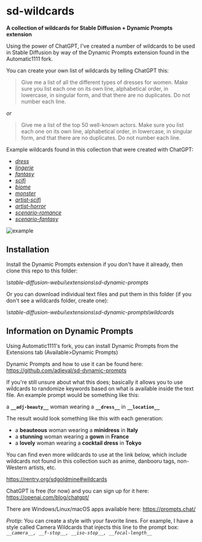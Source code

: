 # sd-wildcards
**A collection of wildcards for Stable Diffusion + Dynamic Prompts extension**

Using the power of ChatGPT, I've created a number of wildcards to be used in Stable Diffusion by way of the Dynamic Prompts extension found in the Automatic1111 fork.

You can create your own list of wildcards by telling ChatGPT this:

> Give me a list of all the different types of dresses for women. Make sure you list each one on its own line, alphabetical order, in lowercase, in singular form, and that there are no duplicates. Do not number each line.

*or*

> Give me a list of the top 50 well-known actors. Make sure you list each one on its own line, alphabetical order, in lowercase, in singular form, and that there are no duplicates. Do not number each line.

Example wildcards found in this collection that were created with ChatGPT:

- [*dress*](https://raw.githubusercontent.com/mattjaybe/sd-wildcards/main/wildcards/dress.txt)
- [*lingerie*](https://raw.githubusercontent.com/mattjaybe/sd-wildcards/main/wildcards/lingerie.txt)
- [*fantasy*](https://raw.githubusercontent.com/mattjaybe/sd-wildcards/main/wildcards/fantasy.txt)
- [*scifi*](https://raw.githubusercontent.com/mattjaybe/sd-wildcards/main/wildcards/scifi.txt)
- [*biome*](https://raw.githubusercontent.com/mattjaybe/sd-wildcards/main/wildcards/biome.txt)
- [*monster*](https://raw.githubusercontent.com/mattjaybe/sd-wildcards/main/wildcards/monster.txt)
- [*artist-scifi*](https://raw.githubusercontent.com/mattjaybe/sd-wildcards/main/wildcards/artist-scifi.txt)
- [*artist-horror*](https://raw.githubusercontent.com/mattjaybe/sd-wildcards/main/wildcards/artist-horror.txt)
- [*scenario-romance*](https://raw.githubusercontent.com/mattjaybe/sd-wildcards/main/wildcards/scenario-romance.txt)
- [*scenario-fantasy*](https://raw.githubusercontent.com/mattjaybe/sd-wildcards/main/wildcards/scenario-fantasy.txt)

![example](https://user-images.githubusercontent.com/110819465/214972021-6086eff9-fa7e-46db-8dcf-c07eaf345983.png)

## Installation

Install the Dynamic Prompts extension if you don't have it already, then clone this repo to this folder:

*\stable-diffusion-webui\extensions\sd-dynamic-prompts*

Or you can download individual text files and put them in this folder (if you don't see a wildcards folder, create one):

*\stable-diffusion-webui\extensions\sd-dynamic-prompts\wildcards*

## Information on Dynamic Prompts

Using Automatic1111's fork, you can install Dynamic Prompts from the Extensions tab (Available>Dynamic Prompts)

Dynamic Prompts and how to use it can be found here: https://github.com/adieyal/sd-dynamic-prompts

If you're still unsure about what this does; basically it allows you to use wildcards to randomize keywords based on what is available inside the text file. An example prompt would be something like this:

a **`__adj-beauty__`** woman wearing a **`__dress__`** in **`__location__`**

The result would look something like this with each generation:

- a **beauteous** woman wearing a **minidress** in **Italy**
- a **stunning** woman wearing a **gown** in **France**
- a **lovely** woman wearing a **cocktail dress** in **Tokyo**

You can find even more wildcards to use at the link below, which include wildcards not found in this collection such as anime, danbooru tags, non-Western artists, etc.

https://rentry.org/sdgoldmine#wildcards

ChatGPT is free (for now) and you can sign up for it here: https://openai.com/blog/chatgpt/

There are Windows/Linux/macOS apps available here: https://prompts.chat/

*Protip*: You can create a style with your favorite lines.  For example, I have a style called Camera Wildcards that injects this line to the prompt box: *`__camera__, __f-stop__, __iso-stop__, __focal-length__`*
